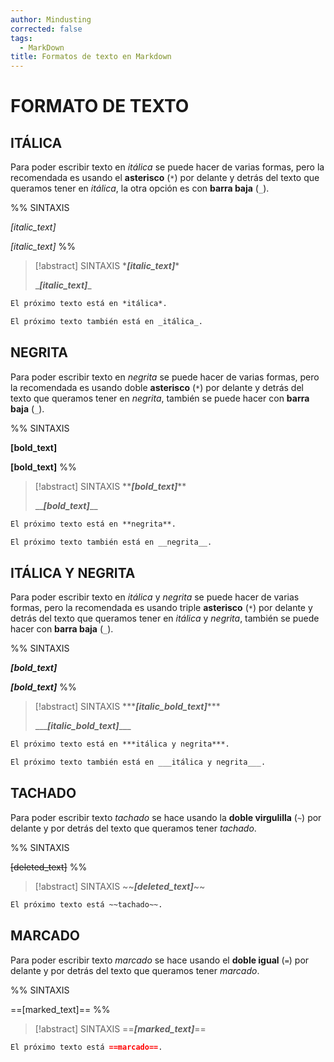 ```yaml
---
author: Mindusting
corrected: false
tags:
  - MarkDown
title: Formatos de texto en Markdown
---
```


# FORMATO DE TEXTO

## ITÁLICA

Para poder escribir texto en *itálica* se puede hacer de varias formas, pero la recomendada es usando el **asterisco** (`*`) por delante y detrás del texto que queramos tener en *itálica*, la otra opción es con **barra baja** (`_`).

%%
SINTAXIS

*[italic_text]*

_[italic_text]_
%%

> [!abstract] SINTAXIS
> \*___\[italic_text\]___\*
>
> \_***\[italic_text\]***\_

```md
El próximo texto está en *itálica*.

El próximo texto también está en _itálica_.
```

## NEGRITA

Para poder escribir texto en *negrita* se puede hacer de varias formas, pero la recomendada es usando doble **asterisco** (`*`) por delante y detrás del texto que queramos tener en *negrita*, también se puede hacer con **barra baja** (`_`).

%%
SINTAXIS

**[bold_text]**

__[bold_text]__
%%

> [!abstract] SINTAXIS
> \*\*___\[bold_text\]___\*\*
>
> \_\_***\[bold_text\]***\_\_

```md
El próximo texto está en **negrita**.

El próximo texto también está en __negrita__.
```

## ITÁLICA Y NEGRITA

Para poder escribir texto en *itálica* y *negrita* se puede hacer de varias formas, pero la recomendada es usando triple **asterisco** (`*`) por delante y detrás del texto que queramos tener en *itálica* y *negrita*, también se puede hacer con **barra baja** (`_`).

%%
SINTAXIS

***[bold_text]***

___[bold_text]___
%%

> [!abstract] SINTAXIS
> \*\*\*___\[italic_bold_text\]___\*\*\*
>
> \_\_\_***\[italic_bold_text\]***\_\_\_

```md
El próximo texto está en ***itálica y negrita***.

El próximo texto también está en ___itálica y negrita___.
```

## TACHADO

Para poder escribir texto *tachado* se hace usando la **doble virgulilla** (`~`) por delante y por detrás del texto que queramos tener *tachado*.

%%
SINTAXIS

~~[deleted_text]~~
%%

> [!abstract] SINTAXIS
> \~\~___\[deleted_text\]___\~\~

```md
El próximo texto está ~~tachado~~.
```

## MARCADO

Para poder escribir texto *marcado* se hace usando el **doble igual** (`=`) por delante y por detrás del texto que queramos tener *marcado*.

%%
SINTAXIS

==[marked_text]==
%%

> [!abstract] SINTAXIS
> \=\=___\[marked_text\]___\=\=

```md
El próximo texto está ==marcado==.
```
